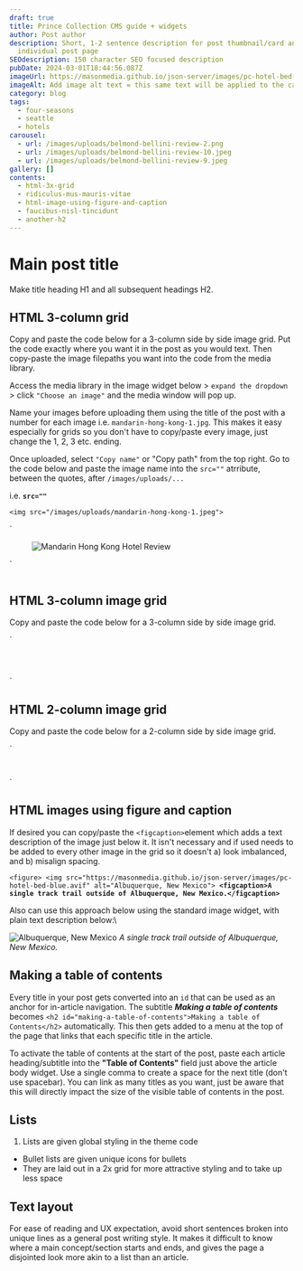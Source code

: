 ```yaml
---
draft: true
title: Prince Collection CMS guide + widgets
author: Post author
description: Short, 1-2 sentence description for post thumbnail/card and
  individual post page
SEOdescription: 150 character SEO focused description
pubDate: 2024-03-01T18:44:56.087Z
imageUrl: https://masonmedia.github.io/json-server/images/pc-hotel-bed-blue.avif
imageAlt: Add image alt text = this same text will be applied to the carousel if used
category: blog
tags:
  - four-seasons
  - seattle
  - hotels
carousel:
  - url: /images/uploads/belmond-bellini-review-2.png
  - url: /images/uploads/belmond-bellini-review-10.jpeg
  - url: /images/uploads/belmond-bellini-review-9.jpeg
gallery: []
contents:
  - html-3x-grid
  - ridiculus-mus-mauris-vitae
  - html-image-using-figure-and-caption
  - faucibus-nisl-tincidunt
  - another-h2
---
```

# Main post title

Make title heading H1 and all subsequent headings H2.

## HTML 3-column grid

Copy and paste the code below for a 3-column side by side image grid. Put the code exactly where you want it in the post as you would text. Then copy-paste the image filepaths you want into the code from the media library. 

Access the media library in the image widget below > `expand the dropdown` > click `"Choose an image"` and the media window will pop up. 

Name your images before uploading them using the title of the post with a number for each image i.e. `mandarin-hong-kong-1.jpg`. This makes it easy especially for grids so you don't have to copy/paste every image, just change the 1, 2, 3 etc. ending.

Once uploaded, select `"Copy name"` or "Copy path" from the top right. Go to the code below and paste the image name into the `src=""` atrribute, between the quotes, after `/images/uploads/...`

i.e. **`src=""`**

`<img src="/images/uploads/mandarin-hong-kong-1.jpeg">`

`<figure>
    <img src="/images/uploads/mandarin-hong-kong-1.jpeg" alt="Mandarin Hong Kong Hotel Review">
</figure>`

![]()

## HTML 3-column image grid

Copy and paste the code below for a 3-column side by side image grid.

`<div class="row row-cols-1 row-cols-lg-3 g-3 py-3 px-0">
  <div class="col">
    <figure>
        <img class="grid-image" src="<!==add image name/file path here==>" alt="" />
    </figure>
  </div>
  <div class="col">
    <figure>
        <img class="grid-image" src="<!==add image name/file path here==>" alt="" />
    </figure>
  </div>
  <div class="col">
    <figure>
        <img class="grid-image" src="<!==add image name/file path here==>" alt="" />
      </figure>
  </div>
</div>`

## HTML 2-column image grid

Copy and paste the code below for a 2-column side by side image grid.

`<div class="row row-cols-1 row-cols-lg-2 g-3 py-3 px-0">
  <div class="col">
    <figure>
      <img class="grid-image" src="<!==add image name/file path here==>" alt="" />
    </figure>
  </div>
  <div class="col">
    <figure>
      <img class="grid-image" src="<!==add image name/file path here==>" alt="" />
    </figure>
  </div>
</div>`

## HTML images using figure and caption

If desired you can copy/paste the `<figcaption>`element which adds a text description of the image just below it. It isn't necessary and if used needs to be added to every other image in the grid so it doesn't a) look imbalanced, and b) misalign spacing.

`<figure>
    <img src="https://masonmedia.github.io/json-server/images/pc-hotel-bed-blue.avif"
         alt="Albuquerque, New Mexico">
    `**`<figcaption>A single track trail outside of Albuquerque, New Mexico.</figcaption>`**

Also can use this approach below using the standard image widget, with plain text description below:\

![Albuquerque, New Mexico](https://masonmedia.github.io/json-server/images/pc-hotel-bed-blue.avif)
*A single track trail outside of Albuquerque, New Mexico.*

## Making a table of contents

Every title in your post gets converted into an `id` that can be used as an anchor for in-article navigation. The subtitle ***Making a table of contents*** becomes `<h2 id="making-a-table-of-contents">Making a table of Contents</h2>` automatically. This then gets added to a menu at the top of the page that links that each specific title in the article.

To activate the table of contents at the start of the post, paste each article heading/subtitle into the **"Table of Contents"** field just above the article body widget. Use a single comma to create a space for the next title (don't use spacebar). You can link as many titles as you want, just be aware that this will directly impact the size of the visible table of contents in the post.

## Lists

1. Lists are given global styling in the theme code

* Bullet lists are given unique icons for bullets 
* They are laid out in a 2x grid for more attractive styling and to take up less space

## Text layout

For ease of reading and UX expectation, avoid short sentences broken into unique lines as a general post writing style. It makes it difficult to know where a main concept/section starts and ends, and gives the page a disjointed look more akin to a list than an article.
